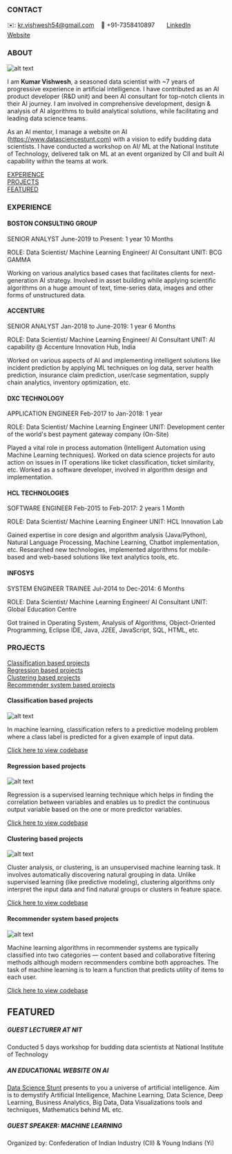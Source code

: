 ### CONTACT
✉️: kr.vishwesh54@gmail.com 
&nbsp;&nbsp; 📲 +91-7358410897 
&nbsp;&nbsp;&nbsp;&nbsp;&nbsp; [LinkedIn](https://www.linkedin.com/in/kumar-vishwesh-8b059170/) 
&nbsp;&nbsp;&nbsp;&nbsp;&nbsp; [Website](https://datasciencestunt.com/)

### ABOUT
![alt text](https://raw.githubusercontent.com/krvishwesh54/kumar_vishwesh/main/images/profile.jpg)

I am __Kumar Vishwesh__, a seasoned data scientist with ~7 years of progressive experience in artificial intelligence. I have contributed as an AI product developer (R&D unit) and been AI consultant for top-notch clients in their AI journey. I am involved in comprehensive development, design & analysis of AI algorithms to build analytical solutions, while facilitating and leading data science teams.

As an AI mentor, I manage a website on AI (https://www.datasciencestunt.com) with a vision to edify budding data scientists. I have conducted a workshop on AI/ ML at the National Institute of Technology, delivered talk on ML at an event organized by CII and built AI capability within the teams at work.

[EXPERIENCE](#experience) <br>
[PROJECTS](#projects) <br>
[FEATURED](#featured) <br> 

### EXPERIENCE

#### BOSTON CONSULTING GROUP
SENIOR ANALYST
June-2019 to Present: 1 year 10 Months

ROLE: Data Scientist/ Machine Learning Engineer/ AI Consultant
UNIT: BCG GAMMA

Working on various analytics based cases that facilitates clients for next-generation AI strategy. Involved in asset building while applying scientific algorithms on a huge amount of text, time-series data, images and other forms of unstructured data.

#### ACCENTURE
SENIOR ANALYST
Jan-2018 to June-2019: 1 year 6 Months

ROLE: Data Scientist/ Machine Learning Engineer/ AI Consultant
UNIT: AI capability @ Accenture Innovation Hub, India

Worked on various aspects of AI and implementing intelligent solutions like incident prediction by applying ML techniques on log data, server health prediction, insurance claim prediction, user/case segmentation, supply chain analytics, inventory optimization, etc.

#### DXC TECHNOLOGY
APPLICATION ENGINEER
Feb-2017 to Jan-2018: 1 year

ROLE: Data Scientist/ Machine Learning Engineer
UNIT: Development center of the world's best payment gateway company (On-Site)

Played a vital role in process automation (Intelligent Automation using Machine Learning techniques). Worked on data science projects for auto action on issues in IT operations like ticket classification, ticket similarity, etc. Worked as a software developer, involved in algorithm design and implementation.

#### HCL TECHNOLOGIES
SOFTWARE ENGINEER
Feb-2015 to Feb-2017: 2 years 1 Month

ROLE: Data Scientist/ Machine Learning Engineer
UNIT: HCL Innovation Lab

Gained expertise in core design and algorithm analysis (Java/Python), Natural Language Processing, Machine Learning, Chatbot implementation, etc. Researched new technologies, implemented algorithms for mobile-based and web-based solutions like text analytics tools, etc.

#### INFOSYS
SYSTEM ENGINEER TRAINEE
Jul-2014 to Dec-2014: 6 Months

ROLE: Data Scientist/ Machine Learning Engineer/ AI Consultant
UNIT: Global Education Centre

Got trained in Operating System, Analysis of Algorithms, Object-Oriented Programming, Eclipse IDE, Java, J2EE, JavaScript, SQL, HTML, etc.

### PROJECTS

[Classification based projects](#classification-based-projects) <br>
[Regression based projects](#regression-based-projects) <br>
[Clustering based projects](#clustering-based-projects) <br>
[Recommender system based projects](#recommender-system-based-projects) <br>

#### Classification based projects
![alt text](https://raw.githubusercontent.com/krvishwesh54/kumar_vishwesh/main/images/Classification.png)

In machine learning, classification refers to a predictive modeling problem where a class label is predicted for a given example of input data.

[Click here to view codebase](https://github.com/krvishwesh54/DataScience_DeepLearning_MachineLearning/tree/master/Classification)

#### Regression based projects
![alt text](https://raw.githubusercontent.com/krvishwesh54/kumar_vishwesh/main/images/Regression.jpg)

Regression is a supervised learning technique which helps in finding the correlation between variables and enables us to predict the continuous output variable based on the one or more predictor variables.

[Click here to view codebase](https://github.com/krvishwesh54/DataScience_DeepLearning_MachineLearning/tree/master/Regression)

#### Clustering based projects
![alt text](https://raw.githubusercontent.com/krvishwesh54/kumar_vishwesh/main/images/Clustering.jpg)

Cluster analysis, or clustering, is an unsupervised machine learning task. It involves automatically discovering natural grouping in data. Unlike supervised learning (like predictive modeling), clustering algorithms only interpret the input data and find natural groups or clusters in feature space.

[Click here to view codebase](https://github.com/krvishwesh54/DataScience_DeepLearning_MachineLearning/tree/master/Clustering)

#### Recommender system based projects
![alt text](https://raw.githubusercontent.com/krvishwesh54/kumar_vishwesh/main/images/RS.jpeg)

Machine learning algorithms in recommender systems are typically classified into two categories — content based and collaborative filtering methods although modern recommenders combine both approaches. The task of machine learning is to learn a function that predicts utility of items to each user.

[Click here to view codebase](https://github.com/krvishwesh54/DataScience_DeepLearning_MachineLearning/tree/master/Recommender%20system)

## FEATURED

##### GUEST LECTURER AT NIT
Conducted 5 days workshop for budding data scientists at National Institute of Technology

##### AN EDUCATIONAL WEBSITE ON AI
[Data Science Stunt](https://www.datasciencestunt.com) presents to you a universe of artificial intelligence. Aim is to demystify Artificial Intelligence, Machine Learning, Data Science, Deep Learning, Business Analytics, Big Data, Data Visualizations tools and techniques, Mathematics behind ML etc.

##### GUEST SPEAKER: MACHINE LEARNING
Organized by: Confederation of Indian Industry (CII) & Young Indians (Yi)


